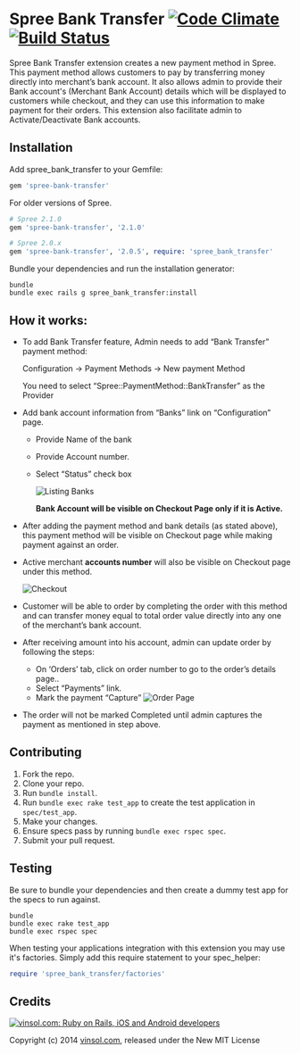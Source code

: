 Spree Bank Transfer [![Code Climate](https://codeclimate.com/github/vinsol/spree_bank_transfer.png)](https://codeclimate.com/github/vinsol/spree_bank_transfer) [![Build Status](https://travis-ci.org/vinsol/spree_bank_transfer.png?branch=master)](https://travis-ci.org/vinsol/spree_bank_transfer)
=================

Spree Bank Transfer extension creates a new payment method in Spree. This payment method allows customers to pay by transferring money directly into merchant’s  bank account.  It also allows admin to provide their Bank account's (Merchant Bank Account) details which will be displayed to customers while checkout, and they can use this information to make payment for their orders. This extension also facilitate admin to Activate/Deactivate Bank accounts.


Installation
------------

Add spree_bank_transfer to your Gemfile:
```ruby
gem 'spree-bank-transfer'
```

For older versions of Spree.
```ruby
# Spree 2.1.0
gem 'spree-bank-transfer', '2.1.0'
```

```ruby
# Spree 2.0.x
gem 'spree-bank-transfer', '2.0.5', require: 'spree_bank_transfer'
```

Bundle your dependencies and run the installation generator:

```shell
bundle
bundle exec rails g spree_bank_transfer:install
```

How it works: 
---

* To add Bank Transfer feature, Admin needs to add “Bank Transfer” payment method:

   Configuration -> Payment Methods -> New payment Method
   
   You need to select “Spree::PaymentMethod::BankTransfer” as the Provider

* Add bank account information from “Banks” link on “Configuration” page.
  
  - Provide Name of the bank
  - Provide Account number.
  - Select “Status” check box 

    ![Listing Banks](http://vinsol.com/gems_screenshots/spree-bank-transfer/list%20banks.png)
    
    **Bank Account will be visible on Checkout Page only if it is Active.**
* After adding the payment method and bank details (as stated above), this payment method will be visible on Checkout page while making payment against an order.

*  Active merchant **accounts number** will also be visible on Checkout page under this method.

    ![Checkout](http://vinsol.com/gems_screenshots/spree-bank-transfer/checkout%20page.png)

* Customer will be able to order by completing the order with this method and can transfer money equal to total order value directly into any one of the merchant’s bank account.

* After receiving amount into his account, admin can update order by following the steps: 

    - On ‘Orders’ tab, click on order number to go to the order’s details page..
    - Select “Payments” link.
    - Mark the payment “Capture”
    ![Order Page](http://vinsol.com/gems_screenshots/spree-bank-transfer/order%20page.png)

* The order will not be marked Completed  until admin captures the payment as mentioned in step above.




Contributing
------------

1. Fork the repo.
2. Clone your repo.
3. Run `bundle install`.
4. Run `bundle exec rake test_app` to create the test application in `spec/test_app`.
5. Make your changes.
6. Ensure specs pass by running `bundle exec rspec spec`.
7. Submit your pull request.

Testing
-------

Be sure to bundle your dependencies and then create a dummy test app for the specs to run against.

```shell
bundle
bundle exec rake test_app
bundle exec rspec spec
```

When testing your applications integration with this extension you may use it's factories.
Simply add this require statement to your spec_helper:

```ruby
require 'spree_bank_transfer/factories'
```


Credits
-------

[![vinsol.com: Ruby on Rails, iOS and Android developers](http://vinsol.com/vin_logo.png "Ruby on Rails, iOS and Android developers")](http://vinsol.com)

Copyright (c) 2014 [vinsol.com](http://vinsol.com "Ruby on Rails, iOS and Android developers"), released under the New MIT License
